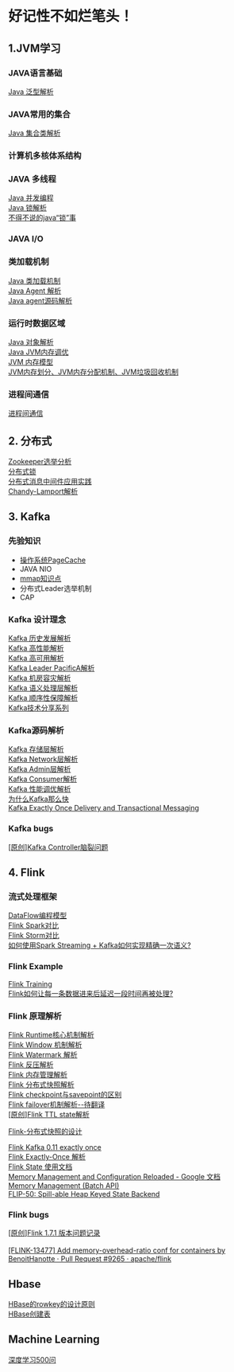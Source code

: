 # 好记性不如烂笔头！


## 1.JVM学习
### JAVA语言基础
 [Java 泛型解析](https://www.zhihu.com/question/20400700)  <br>

### JAVA常用的集合
 [Java 集合类解析](https://www.cnblogs.com/yueshutong/p/9696216.html) <br> 

### 计算机多核体系结构

### JAVA 多线程
 [Java 并发编程](https://www.cnblogs.com/wxd0108/p/5479442.html)  <br> 
 [Java 锁解析](https://tech.meituan.com/2018/11/15/java-lock.html) <br> 
 [不得不说的java“锁”事](https://tech.meituan.com/2018/11/15/java-lock.html) <br>

### JAVA I/O
 

### 类加载机制
  [Java 类加载机制](https://juejin.im/post/5a810b0e5188257a5c606a85) <br>
  [Java Agent 解析](https://www.javazhiyin.com/27630.html)  <br>
  [Java agent源码解析](https://www.infoq.cn/article/javaagent-illustrated) <br>
### 运行时数据区域
 [Java  对象解析](https://blog.csdn.net/smileiam/article/details/80364641) <br>
 [Java JVM内存调优](https://zhanjindong.com/2016/03/02/jvm-memory-tunning-notes) <br>
 [JVM 内存模型](https://juejin.im/post/5ad5c0216fb9a028e014fb63) <br> 
 [JVM内存划分、JVM内存分配机制、JVM垃圾回收机制](https://blog.csdn.net/CSDN_Terence/article/details/77771429) <br>

   
### 进程间通信  

[进程间通信](java/进程间通信.md)

  
  
     
## 2. 分布式

   [Zookeeper选举分析](https://www.cnblogs.com/longxok/p/8951867.html)  <br>
   [分布式锁 ](https://juejin.im/post/5bbb0d8df265da0abd3533a5)  <br>
   [分布式消息中间件应用实践](https://www.ibm.com/developerworks/cn/opensource/os-cn-kafka-distributed/index.html) <br>
   [Chandy-Lamport解析](https://yq.aliyun.com/articles/688764) <br>
       
        

## 3. Kafka
### 先验知识
* [操作系统PageCache](https://www.ibm.com/developerworks/cn/linux/l-cache/index.html)
* JAVA NIO
* [mmap知识点](https://linux-kernel-labs.github.io/master/labs/memory_mapping.html)
* 分布式Leader选举机制
* CAP

   
### Kafka 设计理念
  [Kafka 历史发展解析](https://www.infoq.cn/article/MLMyoWNxqs*MzQX7lvzO) <br>
  [Kafka 高性能解析](http://www.jasongj.com/kafka/high_throughput/) <br>
  [Kafka 高可用解析](https://www.infoq.cn/article/kafka-analysis-part-3) <br>
  [Kafka Leader PacificA解析](http://www.thinkingyu.com/articles/PacificA/) <br>
  [Kafka 机房容灾解析](https://mp.weixin.qq.com/s?__biz=MzU1NDA4NjU2MA==&mid=2247494329&idx=3&sn=68253c54f0e034c465a7517bb1c7605e&chksm=fbea5376cc9dda607632db6441d742f92e3c5e1ed123587a6a02c0ff593e9d647cd6ff042aa5&scene=27#wechat_redirect) <br>
  [Kafka 语义处理层解析](https://hevodata.com/blog/kafka-exactly-once/) <br>
  [Kafka 顺序性保障解析](https://medium.com/@felipedutratine/kafka-ordering-guarantees-99320db8f87f) <br>
  [Kafka技术分享系列 ](http://blog.csdn.net/lizhitao/article/details/39499283) <br>
### Kafka源码解析
  [Kafka 存储层解析](https://tech.meituan.com/2015/01/13/kafka-fs-design-theory.html) <br>
  [Kafka Network层解析 ](https://juejin.im/post/5c19c787f265da613c09be5c) <br>
  [Kafka Admin层解析](http://matt33.com/2017/07/21/kafka-topic-create/) <br>
  [Kafka Consumer解析](http://zqhxuyuan.github.io/2016/01/19/2016-01-19-Kafka-Consumer-scala/#ZookeeperConsumerConnector) <br>
  [Kafka 性能调优解析](https://community.hortonworks.com/questions/73895/any-experience-based-tips-to-optimize-kafka-broker.html) <br>
  [为什么Kafka那么快](https://manbuyun.github.io/2017/01/13/%E4%B8%BA%E4%BB%80%E4%B9%88Kafka%E9%82%A3%E4%B9%88%E5%BF%AB/) <br>
  [Kafka Exactly Once Delivery and Transactional Messaging ](https://cwiki.apache.org/confluence/display/KAFKA/KIP-98+-+Exactly+Once+Delivery+and+Transactional+Messaging#KIP-98-ExactlyOnceDeliveryandTransactionalMessaging-DataFlow) <br>
### Kafka bugs
  [\[原创\]Kafka Controller脑裂问题](https://zhuanlan.zhihu.com/p/75524641) <br>     
        

## 4. Flink

### 流式处理框架  
  [DataFlow编程模型](https://www.jianshu.com/p/0faa1c1caa47) <br>
  [Flink Spark对比](https://www.infoq.cn/article/spark-vs-flink) <br>
  [Flink Storm对比](https://tech.meituan.com/2017/11/17/flink-benchmark.html) <br>
  [如何使用Spark Streaming + Kafka如何实现精确一次语义?](https://www.zhihu.com/question/334249637/answer/744493120) <br>
  
### Flink Example 
  [Flink Training](https://training.ververica.com/) <br> 
  [Flink如何让每一条数据进来后延迟一段时间再被处理?](https://www.zhihu.com/question/332577514/answer/840181621)  <br>

### Flink 原理解析 
  [Flink Runtime核心机制解析](https://www.infoq.cn/article/RWTM9o0SHHV3Xr8o8giT)   <br>
  [Flink Window 机制解析](http://wuchong.me/blog/2016/05/25/flink-internals-window-mechanism/#comments) <br>
  [Flink Watermark 解析](https://blog.csdn.net/lmalds/article/details/52704170) <br>
  [Flink 反压解析 ](http://wuchong.me/blog/2016/04/26/flink-internals-how-to-handle-backpressure/) <br>
  [Flink 内存管理解析](http://wuchong.me/blog/2016/04/29/flink-internals-memory-manage/) <br>
  [Flink 分布式快照解析](http://xargin.com/distributed-snapshot-in-stream-sys/) <br>
  [Flink checkpoint与savepoint的区别](https://www.whitewood.me/2018/09/06/Flink-Checkpoint-Savepoint-%E5%B7%AE%E5%BC%82/) <br>
  [Flink failover机制解析--待翻译](https://cwiki.apache.org/confluence/display/FLINK/FLIP-1+%3A+Fine+Grained+Recovery+from+Task+Failures) <br>
  [\[原创\]Flink TTL state解析](https://github.com/yyb345/index/blob/master/flink/ttl_state.md) <br>
  
  
  [Flink-分布式快照的设计](http://chenyuzhao.me/2018/01/29/Flink-%E5%88%86%E5%B8%83%E5%BC%8F%E5%BF%AB%E7%85%A7%E7%9A%84%E8%AE%BE%E8%AE%A1-%E6%B5%81%E7%A8%8B/) <br>
 
  [Flink  Kafka 0.11 exactly once](https://www.cnblogs.com/huxi2b/p/8459342.html) <br>
  [Flink Exactly-Once 解析](http://www.whitewood.me/2018/10/16/Flink-Exactly-Once-%E6%8A%95%E9%80%92%E5%AE%9E%E7%8E%B0%E6%B5%85%E6%9E%90/) <br>
  [Flink State 使用文档](https://ci.apache.org/projects/flink/flink-docs-master/dev/stream/state/state.html) <br>
   [Memory Management and Configuration Reloaded - Google 文档](https://docs.google.com/document/d/1o4KvyyXsQMGUastfPin3ZWeUXWsJgoL7piqp1fFYJvA/edit#heading=h.ie6fcly7mrci) <br>
   [Memory Management (Batch API) ](https://cwiki.apache.org/confluence/pages/viewpage.action?pageId=53741525) <br>
  [FLIP-50: Spill-able Heap Keyed State Backend](https://cwiki.apache.org/confluence/display/FLINK/FLIP-50%3A+Spill-able+Heap+Keyed+State+Backend) <br>
### Flink bugs
[\[原创\]Flink 1.7.1 版本问题记录](https://zhuanlan.zhihu.com/p/80236965)  <br>  
[\[FLINK-13477\] Add memory-overhead-ratio conf for containers by BenoitHanotte · Pull Request #9265 · apache/flink](https://github.com/apache/flink/pull/9265) <br>

  
    
        

## Hbase

       
  [HBase的rowkey的设计原则 ](https://www.cnblogs.com/yuguoshuo/p/6265649.html) <br>
  [HBase创建表 ](https://www.yiibai.com/hbase/hbase_create_table.html) <br>
    
        

## Machine Learning
       
  [深度学习500问](https://github.com/scutan90/DeepLearning-500-questions) <br>
       
